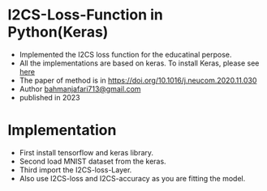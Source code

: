 # I2CS-Loss-Function in Python(Keras)

* Implemented the I2CS loss function for the educatinal perpose.
* All the implementations are based on keras. To install Keras, please see <a  target="blank" href="https://keras.io/"> here</a>
* The paper of method is in https://doi.org/10.1016/j.neucom.2020.11.030
* Author bahmanjafari713@gmail.com
* published in 2023

# **Implementation**

* First install tensorflow and keras library.
* Second load MNIST dataset from the keras.
* Third import the I2CS-loss-Layer.
* Also use I2CS-loss and I2CS-accuracy as you are fitting the model.





